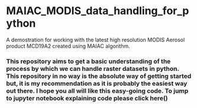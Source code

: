 # MAIAC_MODIS_data_handling_for_python
A demostration for working with the latest high resolution MODIS Aerosol product MCD19A2 created using MAIAC algorithm.

### This repository aims to get a basic understanding of the process by which we can handle raster datasets in python. This repository in no way is the absolute way of getting started but, it is my recommendation as it is probably the easiest way out there. I hope you all will like this easy-going code. To jump to jupyter notebook explaining code please click here() 
